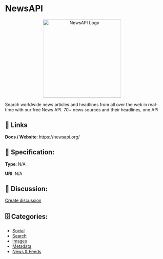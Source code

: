 # NewsAPI
<p align="center">
    <img width="256" src="https://raw.githubusercontent.com/apis-list/apis-list/main/apis/newsapi/logo_256x256.png" alt="NewsAPI Logo"/>
</p>

Search worldwide news articles and headlines from all over the web in real-time with our free News API. 70+ news sources and their headlines, one API

##  🔗 Links
**Docs / Website**: https://newsapi.org/

## 🧬 Specification:
**Type**: N/A

**URI**: N/A

## 💬 Discussion:
[Create discussion](https://github.com/apis-list/apis-list/discussions/new)

## 🗄️ Categories:
- [Social](https://github.com/apis-list/apis-list#social)
- [Search](https://github.com/apis-list/apis-list#search)
- [Images](https://github.com/apis-list/apis-list#images)
- [Metadata](https://github.com/apis-list/apis-list#metadata)
- [News & Feeds](https://github.com/apis-list/apis-list#news--feeds)



